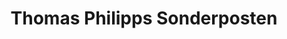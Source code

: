 ---
title: "Thomas Philipps Sonderposten"
url: /offenburg/thomas-philipps-sonderposten/
shop: Kramladen
---